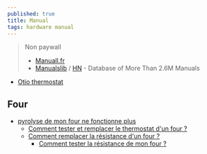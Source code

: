 ```yaml
---
published: true
title: Manual
tags: hardware manual
---
```

> Non paywall  
> - [Manuall.fr](https://manuall.fr)  
> - [Manualslib](https://www.manualslib.com/) / [HN](https://news.ycombinator.com/item?id=14487887) -  Database of More Than 2.6M Manuals

- [Otio thermostat](https://manuall.fr/otio-tpru-6220-thermostat/)

## Four
- [pyrolyse de mon four ne fonctionne plus](https://www.spareka.fr/comment-reparer/electromenager/four-cuisiniere/pyrolyse-ne-fonctionne-plus)
	- [Comment tester et remplacer le thermostat d'un four ?](https://www.youtube.com/watch?v=SmLn6nJVpM8&list=PLUu1s3doJTyE7JfrrfvGLCDN8918h5CWy&index=9)
    - [Comment remplacer la résistance d'un four ?](https://www.youtube.com/watch?v=a-sF2Gczu-A&list=PLUu1s3doJTyE7JfrrfvGLCDN8918h5CWy&t=219s)
    	- [Comment tester la résistance de mon four ?](https://atelier.sos-accessoire.com/tester-resistance-de-four/)
